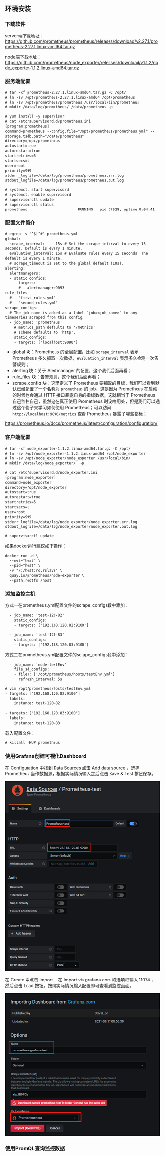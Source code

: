 ## 环境安装

### 下载软件

server端下载地址：https://github.com/prometheus/prometheus/releases/download/v2.27.1/prometheus-2.27.1.linux-amd64.tar.gz

node端下载地址：https://github.com/prometheus/node_exporter/releases/download/v1.1.2/node_exporter-1.1.2.linux-amd64.tar.gz

### 服务端配置

```
# tar -xf prometheus-2.27.1.linux-amd64.tar.gz -C /opt/
# ln -sv /opt/prometheus-2.27.1.linux-amd64 /opt/prometheus
# ln -sv /opt/prometheus/prometheus /usr/local/bin/prometheus
# mkdir /data/log/prometheus/ /data/prometheus -p
```

```
# yum install -y supervisor
# cat /etc/supervisord.d/prometheus.ini
[program:prometheus]
command=prometheus --config.file="/opt/prometheus/prometheus.yml" --storage.tsdb.path="/data/prometheus"
directory=/opt/prometheus
autostart=true
autorestart=true
startretries=5
startsecs=1
user=root
priority=999
stderr_logfile=/data/log/prometheus/prometheus.err.log
stdout_logfile=/data/log/prometheus/prometheus.out.log
```

```
# systemctl start supervisord
# systemctl enable supervisord
# supervisorctl update
# supervisorctl status
prometheus                       RUNNING   pid 27528, uptime 0:04:41
```

### 配置文件简介

```
# egrep -v '^$|^#' prometheus.yml
global:
  scrape_interval:     15s # Set the scrape interval to every 15 seconds. Default is every 1 minute.
  evaluation_interval: 15s # Evaluate rules every 15 seconds. The default is every 1 minute.
  # scrape_timeout is set to the global default (10s).
alerting:
  alertmanagers:
  - static_configs:
    - targets:
      # - alertmanager:9093
rule_files:
  # - "first_rules.yml"
  # - "second_rules.yml"
scrape_configs:
  # The job name is added as a label `job=<job_name>` to any timeseries scraped from this config.
  - job_name: 'prometheus'
    # metrics_path defaults to '/metrics'
    # scheme defaults to 'http'.
    static_configs:
    - targets: ['localhost:9090']
```

- global 块：Prometheus 的全局配置，比如 `scrape_interval` 表示 Prometheus 多久抓取一次数据，`evaluation_interval` 表示多久检测一次告警规则；
- alerting 块：关于 Alertmanager 的配置，这个我们后面再看；
- rule_files 块：告警规则，这个我们后面再看；
- scrape_config 块：这里定义了 Prometheus 要抓取的目标，我们可以看到默认已经配置了一个名称为 `prometheus` 的 job，这是因为 Prometheus 在启动的时候也会通过 HTTP 接口暴露自身的指标数据，这就相当于 Prometheus 自己监控自己，虽然这在真正使用 Prometheus 时没啥用处，但是我们可以通过这个例子来学习如何使用 Prometheus；可以访问 `http://localhost:9090/metrics` 查看 Prometheus 暴露了哪些指标；

https://prometheus.io/docs/prometheus/latest/configuration/configuration/

### 客户端配置

```
# tar -xf node_exporter-1.1.2.linux-amd64.tar.gz -C /opt/
# ln -sv /opt/node_exporter-1.1.2.linux-amd64 /opt/node_exporter
# ln -sv /opt/node_exporter/node_exporter /usr/local/bin/
# mkdir /data/log/node_exporter/  -p
```

```
# cat /etc/supervisord.d/node_exporter.ini
[program:node_exporter]
command=node_exporter
directory=/opt/node_exporter
autostart=true
autorestart=true
startretries=5
startsecs=1
user=root
priority=999
stderr_logfile=/data/log/node_exporter/node_exporter.err.log
stdout_logfile=/data/log/node_exporter/node_exporter.out.log
```

```
# supervisorctl update
```

如果docker运行建议如下操作：

```
docker run -d \
  --net="host" \
  --pid="host" \
  -v "/:/host:ro,rslave" \
  quay.io/prometheus/node-exporter \
  --path.rootfs /host
```

### 添加监控主机

方式一在prometheus.yml配置文件的scrape_configs段中添加：

```
  - job_name: 'test-120-82'
    static_configs:
    - targets: ['192.168.120.82:9100']

  - job_name: 'test-120-83'
    static_configs:
    - targets: ['192.168.120.83:9100']
```

方式二在prometheus.yml配置文件的scrape_configs段中添加：

```
  - job_name: 'node-testEnv'
    file_sd_configs:
    - files: ['/opt/prometheus/hosts/testEnv.yml']
      refresh_interval: 5s
```

```
# vim /opt/prometheus/hosts/testEnv.yml
- targets: ["192.168.120.82:9100"]
  labels:
    instance: test-120-82

- targets: ["192.168.120.83:9100"]
  labels:
    instance: test-120-83
```

载入配置文件：

```
# killall -HUP prometheus
```

### 使用Grafana创建可视化Dashboard

在 Configuration 中找到 Data Sources 点击 Add data source ，选择 Prometheus 当作数据源，根据实际情况输入之后点击 Save & Test 按钮保存。

![](img/grafana_data_sources.png)

在 Create 中点击 Import ，在 Import via grafana.com 的选项框输入 11074 ，然后点击 Load 按钮。按照实际情况输入配置即可查看到监控画面。

![](img/grafana_import.png)

### 使用PromQL查询监控数据





